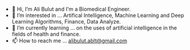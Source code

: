 - 👋 Hi, I’m Ali Bulut and I'm a Biomedical Engineer.
- 👀 I’m interested in ... Artifical Intelligence, Machine Learning and Deep Learning Algorithms, Finance, Data Analyze.
- 🌱 I’m currently learning ... on the uses of artificial intelligence in the fields of health and finance.
- 📫 How to reach me ... alibulut.ablt@gmail.com

<!---
alibulutb/alibulutb is a ✨ special ✨ repository because its `README.md` (this file) appears on your GitHub profile.
You can click the Preview link to take a look at your changes.
--->
